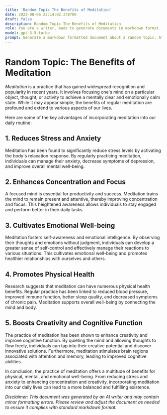 ```yaml
---
title: 'Random Topic The Benefits of Meditation'
date: 2023-08-06 23:14:02.378700
draft: false
description: Random Topic The Benefits of Meditation
role: You are a writer, made to generate documents in markdown format. It is very important that all of the documents you generate are in valid markdown format.
model: gpt-3.5-turbo
prompt: Generate a markdown formatted document about a random topic. At the bottom, include a disclaimer explaining that the document was generated by you. The first line of the document should be the title. Make sure that the entire document is in proper markdown format, using a mix of various tags to make the document visually appealing.
---
```


# Random Topic: The Benefits of Meditation

*Meditation* is a practice that has gained widespread recognition and popularity in recent years. It involves focusing one's mind on a particular object, thought, or activity to achieve a mentally clear and emotionally calm state. While it may appear simple, the benefits of regular meditation are profound and extend to various aspects of our lives. 

Here are some of the key advantages of incorporating meditation into our daily routine:

## 1. Reduces Stress and Anxiety
Meditation has been found to significantly reduce stress levels by activating the body's relaxation response. By regularly practicing meditation, individuals can manage their anxiety, decrease symptoms of depression, and improve overall mental well-being.

## 2. Enhances Concentration and Focus
A focused mind is essential for productivity and success. Meditation trains the mind to remain present and attentive, thereby improving concentration and focus. This heightened awareness allows individuals to stay engaged and perform better in their daily tasks.

## 3. Cultivates Emotional Well-being
Meditation fosters self-awareness and emotional intelligence. By observing their thoughts and emotions without judgment, individuals can develop a greater sense of self-control and effectively manage their reactions to various situations. This cultivates emotional well-being and promotes healthier relationships with ourselves and others.

## 4. Promotes Physical Health
Research suggests that meditation can have numerous physical health benefits. Regular practice has been linked to reduced blood pressure, improved immune function, better sleep quality, and decreased symptoms of chronic pain. Meditation supports overall well-being by connecting the mind and body.

## 5. Boosts Creativity and Cognitive Function
The practice of meditation has been shown to enhance creativity and improve cognitive function. By quieting the mind and allowing thoughts to flow freely, individuals can tap into their creative potential and discover innovative solutions. Furthermore, meditation stimulates brain regions associated with attention and memory, leading to improved cognitive abilities.

In conclusion, the practice of meditation offers a multitude of benefits for physical, mental, and emotional well-being. From reducing stress and anxiety to enhancing concentration and creativity, incorporating meditation into our daily lives can lead to a more balanced and fulfilling existence.

*Disclaimer: This document was generated by an AI writer and may contain minor formatting errors. Please review and adjust the document as needed to ensure it complies with standard markdown format.*